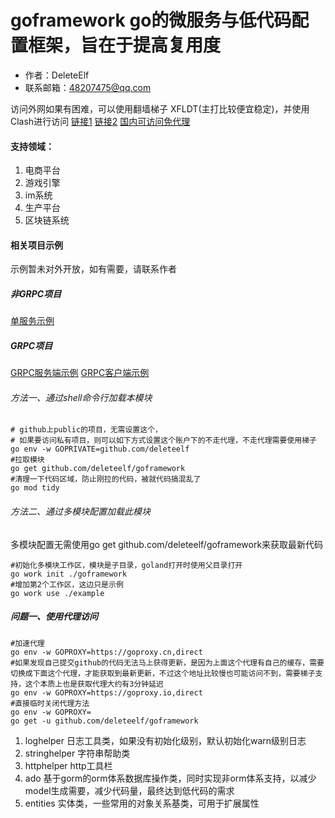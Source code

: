 # goframework go的微服务与低代码配置框架，旨在于提高复用度
- 作者：DeleteElf
- 联系邮箱：48207475@qq.com

访问外网如果有困难，可以使用翻墙梯子 XFLDT(主打比较便宜稳定)，并使用Clash进行访问
[链接1](https://dash.xfltd.app/register?code=KXZSOGgs "点击跳转")
[链接2](https://xfltd.net/#/register?code=KXZSOGgs)
[国内可访问免代理](https://xfltd.top/#/register?code=KXZSOGgs)
#### 支持领域：
1. 电商平台
2. 游戏引擎
3. im系统
4. 生产平台
5. 区块链系统
#### 相关项目示例
示例暂未对外开放，如有需要，请联系作者
##### 非GRPC项目
[单服务示例](https://github.com/DeleteElf/GoWebSite "点击跳转")

##### GRPC项目
[GRPC服务端示例](https://github.com/DeleteElf/goetcdserver "点击跳转")
[GRPC客户端示例](https://github.com/DeleteElf/goetcdclient "点击跳转")

###### 方法一、通过shell命令行加载本模块
```shell
# github上public的项目，无需设置这个，
# 如果要访问私有项目，则可以如下方式设置这个账户下的不走代理，不走代理需要使用梯子
go env -w GOPRIVATE=github.com/deleteelf
#拉取模块 
go get github.com/deleteelf/goframework
#清理一下代码区域，防止刚拉的代码，被就代码搞混乱了
go mod tidy
```
###### 方法二、通过多模块配置加载此模块
多模块配置无需使用go get github.com/deleteelf/goframework来获取最新代码
```shell
#初始化多模块工作区，模块是子目录，goland打开时使用父目录打开
go work init ./goframework
#增加第2个工作区，这边只是示例
go work use ./example
```
##### 问题一、使用代理访问
```shell
#加速代理
go env -w GOPROXY=https://goproxy.cn,direct
#如果发现自己提交github的代码无法马上获得更新，是因为上面这个代理有自己的缓存，需要切换成下面这个代理，才能获取到最新更新，不过这个地址比较慢也可能访问不到，需要梯子支持，这个本质上也是获取代理大约有3分钟延迟
go env -w GOPROXY=https://goproxy.io,direct
#直接临时关闭代理方法
go env -w GOPROXY=
go get -u github.com/deleteelf/goframework
```

1. loghelper 日志工具类，如果没有初始化级别，默认初始化warn级别日志
2. stringhelper 字符串帮助类
3. httphelper http工具栏
4. ado 基于gorm的orm体系数据库操作类，同时实现非orm体系支持，以减少model生成需要，减少代码量，最终达到低代码的需求
5. entities 实体类，一些常用的对象关系基类，可用于扩展属性
